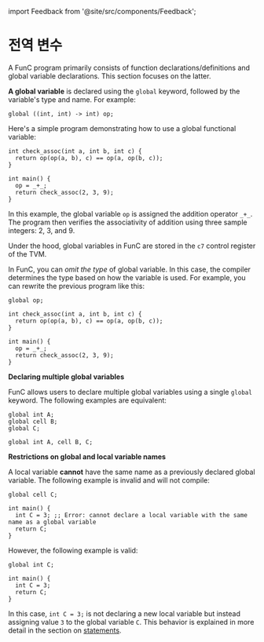 import Feedback from '@site/src/components/Feedback';

# 전역 변수

A FunC program primarily consists of function declarations/definitions and global variable declarations.
This section focuses on the latter.

**A global variable** is declared using the `global` keyword, followed by the variable's type and name. For example:

```func
global ((int, int) -> int) op;
```

Here's a simple program demonstrating how to use a global functional variable:

```func
int check_assoc(int a, int b, int c) {
  return op(op(a, b), c) == op(a, op(b, c));
}

int main() {
  op = _+_;
  return check_assoc(2, 3, 9);
}
```

In this example, the global variable `op` is assigned the addition operator `_+_`. The program then verifies the associativity of addition using three sample integers: 2, 3, and 9.

Under the hood, global variables in FunC are stored in the `c7` control register of the TVM.

In FunC, you can _omit the type_ of global variable.
In this case, the compiler determines the type based on how the variable is used.
For example, you can rewrite the previous program like this:

```func
global op;

int check_assoc(int a, int b, int c) {
  return op(op(a, b), c) == op(a, op(b, c));
}

int main() {
  op = _+_;
  return check_assoc(2, 3, 9);
}
```

**Declaring multiple global variables**

FunC allows users to declare multiple global variables using a single `global` keyword.
The following examples are equivalent:

```func
global int A;
global cell B;
global C;
```

```func
global int A, cell B, C;
```

**Restrictions on global and local variable names**

A local variable **cannot** have the same name as a previously declared global variable. The following example is invalid and will not compile:

```func
global cell C;

int main() {
  int C = 3; ;; Error: cannot declare a local variable with the same name as a global variable
  return C;
}
```

However, the following example is valid:

```func
global int C;

int main() {
  int C = 3;
  return C;
}
```

In this case, `int C = 3;` is not declaring a new local variable
but instead assigning value `3` to the global variable `C`.
This behavior is explained in more detail in the section on [statements](/v3/documentation/smart-contracts/func/docs/statements#variable-declaration). <Feedback />

